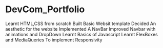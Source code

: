 # DevCom_Portfolio
Learnt HTML,CSS from scratch
Built Basic Websit template
Decided An aesthetic for the website
Implemented A NavBar
Improved Navbar with animations and DropDown
Learnt Basics of Javascript
Learnt FlexBoxes and MediaQueries To implement Responsivity
